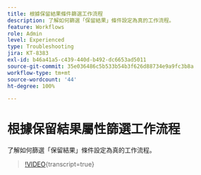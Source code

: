 ```yaml
---
title: 根據保留結果條件篩選工作流程
description: 了解如何篩選「保留結果」條件設定為真的工作流程。
feature: Workflows
role: Admin
level: Experienced
type: Troubleshooting
jira: KT-8383
exl-id: b46a41a5-c439-440d-b492-dc6653ad5011
source-git-commit: 35e036486c5b533b54b3f626d88734e9a9fc3b8a
workflow-type: tm+mt
source-wordcount: '44'
ht-degree: 100%

---
```


# 根據保留結果屬性篩選工作流程

了解如何篩選「保留結果」條件設定為真的工作流程。

>[!VIDEO](https://video.tv.adobe.com/v/335888?quality=12&learn=on){transcript=true}
